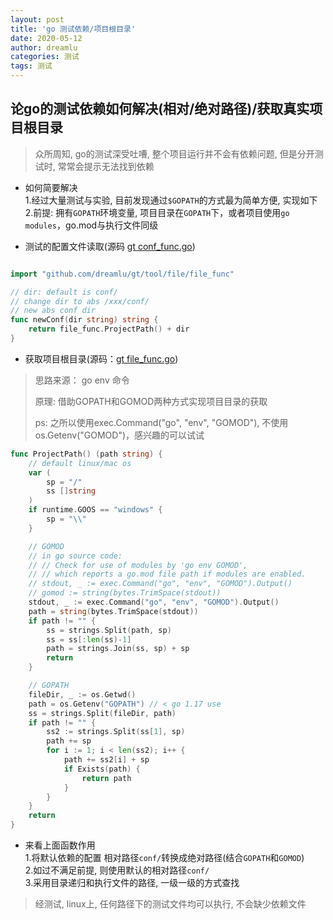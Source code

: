 ```yaml
---
layout: post
title: 'go 测试依赖/项目根目录'
date: 2020-05-12
author: dreamlu
categories: 测试
tags: 测试
---
```


## 论go的测试依赖如何解决(相对/绝对路径)/获取真实项目根目录
> 众所周知, go的测试深受吐嘈, 整个项目运行并不会有依赖问题, 但是分开测试时, 常常会提示无法找到依赖

- 如何简要解决  
1.经过大量测试与实验, 目前发现通过`$GOPATH`的方式最为简单方便, 实现如下  
2.前提: 拥有`GOPATH`环境变量, 项目目录在`GOPATH`下，或者项目使用`go modules`，go.mod与执行文件同级  

- 测试的配置文件读取(源码 [gt conf_func.go](https://github.com/dreamlu/gt/blob/master/tool/conf/conf_func.go))  

```go

import "github.com/dreamlu/gt/tool/file/file_func"

// dir: default is conf/
// change dir to abs /xxx/conf/
// new abs conf dir
func newConf(dir string) string {
    return file_func.ProjectPath() + dir
}
```

- 获取项目根目录(源码：[gt file_func.go](https://github.com/dreamlu/gt/blob/master/tool/file/file_func/file_func.go))  
> 思路来源： go env 命令  
> 
> 原理: 借助GOPATH和GOMOD两种方式实现项目目录的获取
> 
> ps:   之所以使用exec.Command("go", "env", "GOMOD"), 不使用os.Getenv("GOMOD")，感兴趣的可以试试  

```go  
func ProjectPath() (path string) {
	// default linux/mac os
	var (
		sp = "/"
		ss []string
	)
	if runtime.GOOS == "windows" {
		sp = "\\"
	}

	// GOMOD
	// in go source code:
	// // Check for use of modules by 'go env GOMOD',
	// // which reports a go.mod file path if modules are enabled.
	// stdout, _ := exec.Command("go", "env", "GOMOD").Output()
	// gomod := string(bytes.TrimSpace(stdout))
	stdout, _ := exec.Command("go", "env", "GOMOD").Output()
	path = string(bytes.TrimSpace(stdout))
	if path != "" {
		ss = strings.Split(path, sp)
		ss = ss[:len(ss)-1]
		path = strings.Join(ss, sp) + sp
		return
	}

	// GOPATH
	fileDir, _ := os.Getwd()
	path = os.Getenv("GOPATH") // < go 1.17 use
	ss = strings.Split(fileDir, path)
	if path != "" {
		ss2 := strings.Split(ss[1], sp)
		path += sp
		for i := 1; i < len(ss2); i++ {
			path += ss2[i] + sp
			if Exists(path) {
				return path
			}
		}
	}
	return
}
```

- 来看上面函数作用  
1.将默认依赖的配置 相对路径`conf/`转换成绝对路径(结合`GOPATH`和`GOMOD`)  
2.如过不满足前提, 则使用默认的相对路径`conf/`  
3.采用目录递归和执行文件的路径, 一级一级的方式查找  

> 经测试, linux上, 任何路径下的测试文件均可以执行, 不会缺少依赖文件  
